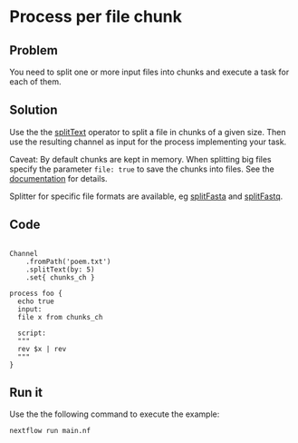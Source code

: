 # Process per file chunk  

## Problem 

You need to split one or more input files into chunks and execute a task for each of them.

## Solution

Use the the [splitText](https://www.nextflow.io/docs/latest/operator.html#splittext) operator to split a file in chunks of a given size. Then use the resulting channel as input for the process implementing your task. 

Caveat: By default chunks are kept in memory. When splitting big files specify the parameter `file: true` to save the chunks into files. See the [documentation](https://www.nextflow.io/docs/latest/operator.html#splittext) for details.

Splitter for specific file formats are available, eg [splitFasta](https://www.nextflow.io/docs/latest/operator.html#splitfasta) and [splitFastq](https://www.nextflow.io/docs/latest/operator.html#splitfastq).
 

## Code 

```nextflow

Channel
    .fromPath('poem.txt')
    .splitText(by: 5)
    .set{ chunks_ch }

process foo {
  echo true
  input: 
  file x from chunks_ch

  script:
  """
  rev $x | rev
  """
} 
```

## Run it 

Use the the following command to execute the example:

    nextflow run main.nf
